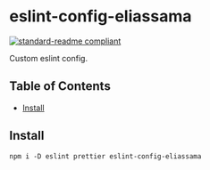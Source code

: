 # eslint-config-eliassama


[![standard-readme compliant](https://img.shields.io/badge/eslint--config--eliassama-v0.1.0-green.svg?style=flat-square)](https://github.com/RichardLitt/standard-readme)

Custom eslint config.


## Table of Contents

- [Install](#install)



## Install
```
npm i -D eslint prettier eslint-config-eliassama
```